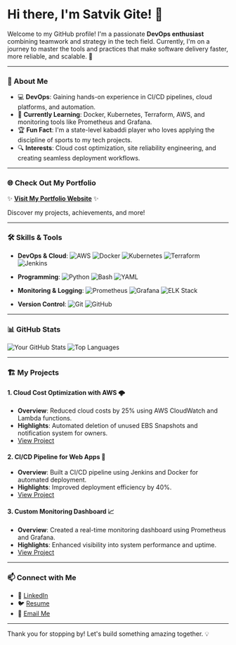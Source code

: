 # Hi there, I'm Satvik Gite! 👋

Welcome to my GitHub profile! I'm a passionate **DevOps enthusiast** combining teamwork and strategy in the tech field. Currently, I'm on a journey to master the tools and practices that make software delivery faster, more reliable, and scalable. 🚀

---

### 🌟 About Me

- 💻 **DevOps**: Gaining hands-on experience in CI/CD pipelines, cloud platforms, and automation.
- 🌱 **Currently Learning**: Docker, Kubernetes, Terraform, AWS, and monitoring tools like Prometheus and Grafana.
- 🏆 **Fun Fact**: I'm a state-level kabaddi player who loves applying the discipline of sports to my tech projects.
- 🔍 **Interests**: Cloud cost optimization, site reliability engineering, and creating seamless deployment workflows.

---

### 🌐 Check Out My Portfolio

✨ **[Visit My Portfolio Website](https://satvikgite.netlify.app/)** ✨

Discover my projects, achievements, and more!

---

### 🛠️ Skills & Tools

- **DevOps & Cloud**:
  ![AWS](https://img.shields.io/badge/AWS-232F3E?style=for-the-badge&logo=amazon-aws&logoColor=white)
  ![Docker](https://img.shields.io/badge/Docker-2496ED?style=for-the-badge&logo=docker&logoColor=white)
  ![Kubernetes](https://img.shields.io/badge/Kubernetes-326CE5?style=for-the-badge&logo=kubernetes&logoColor=white)
  ![Terraform](https://img.shields.io/badge/Terraform-623CE4?style=for-the-badge&logo=terraform&logoColor=white)
  ![Jenkins](https://img.shields.io/badge/Jenkins-D24939?style=for-the-badge&logo=jenkins&logoColor=white)

- **Programming**:
  ![Python](https://img.shields.io/badge/Python-3776AB?style=for-the-badge&logo=python&logoColor=white)
  ![Bash](https://img.shields.io/badge/Bash-4EAA25?style=for-the-badge&logo=gnubash&logoColor=white)
  ![YAML](https://img.shields.io/badge/YAML-000000?style=for-the-badge&logo=yaml&logoColor=white)

- **Monitoring & Logging**:
  ![Prometheus](https://img.shields.io/badge/Prometheus-E6522C?style=for-the-badge&logo=prometheus&logoColor=white)
  ![Grafana](https://img.shields.io/badge/Grafana-F46800?style=for-the-badge&logo=grafana&logoColor=white)
  ![ELK Stack](https://img.shields.io/badge/ELK-005571?style=for-the-badge&logo=elastic&logoColor=white)

- **Version Control**:
  ![Git](https://img.shields.io/badge/Git-F05032?style=for-the-badge&logo=git&logoColor=white)
  ![GitHub](https://img.shields.io/badge/GitHub-181717?style=for-the-badge&logo=github&logoColor=white)

---

### 📊 GitHub Stats

![Your GitHub Stats](https://github-readme-stats.vercel.app/api?username=yourusername&show_icons=true&theme=radical)
![Top Languages](https://github-readme-stats.vercel.app/api/top-langs/?username=yourusername&layout=compact&theme=radical)

---

### 🏗️ My Projects

#### 1. **Cloud Cost Optimization with AWS** 🌩️
   - **Overview**: Reduced cloud costs by 25% using AWS CloudWatch and Lambda functions.
   - **Highlights**: Automated deletion of unused EBS Snapshots and notification system for owners.
   - [View Project](#)

#### 2. **CI/CD Pipeline for Web Apps** 🚀
   - **Overview**: Built a CI/CD pipeline using Jenkins and Docker for automated deployment.
   - **Highlights**: Improved deployment efficiency by 40%.
   - [View Project](#)

#### 3. **Custom Monitoring Dashboard** 📈
   - **Overview**: Created a real-time monitoring dashboard using Prometheus and Grafana.
   - **Highlights**: Enhanced visibility into system performance and uptime.
   - [View Project](#)

---

### 📫 Connect with Me

- 💼 [LinkedIn](https://www.linkedin.com/in/satvik-gite-b68269260/)
- 🐦 [Resume](https://twitter.com/yourtwitterhandle)
- 📧 [Email Me](satvikgite27@gmail.com)

---

Thank you for stopping by! Let's build something amazing together. 💡
